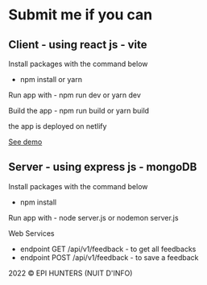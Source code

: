 # Submit me if you can

## Client - using react js - vite

Install packages with the command below

- npm install or yarn

Run app with - npm run dev or yarn dev

Build the app - npm run build or yarn build

the app is deployed on netlify

<a href="https://formsubmit-me.netlify.app/">See demo</a>

## Server - using express js - mongoDB

Install packages with the command below

- npm install

Run app with - node server.js or nodemon server.js

Web Services

- endpoint GET /api/v1/feedback - to get all feedbacks
- endpoint POST /api/v1/feedback - to save a feedback

2022 © EPI HUNTERS (NUIT D'INFO)
